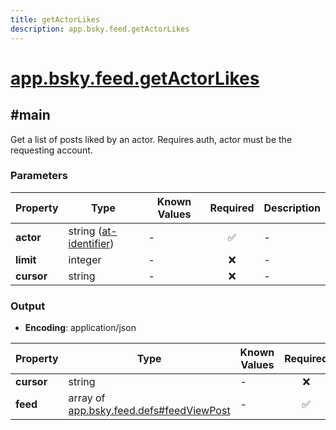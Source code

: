 ```yaml
---
title: getActorLikes
description: app.bsky.feed.getActorLikes
---
```


# [app.bsky.feed.getActorLikes](https://github.com/myConsciousness/atproto.dart/blob/main/lexicons/app/bsky/feed/getActorLikes.json)

## #main

Get a list of posts liked by an actor. Requires auth, actor must be the requesting account.

### Parameters

| Property | Type | Known Values | Required | Description |
| --- | --- | --- | :---: | --- |
| **actor** | string ([at-identifier](https://atproto.com/specs/lexicon#at-identifier)) | - | ✅ | - |
| **limit** | integer | - | ❌ | - |
| **cursor** | string | - | ❌ | - |

### Output

- **Encoding**: application/json

| Property | Type | Known Values | Required | Description |
| --- | --- | --- | :---: | --- |
| **cursor** | string | - | ❌ | - |
| **feed** | array of [app.bsky.feed.defs#feedViewPost](../../../../lexicons/app/bsky/feed/defs.md#feedviewpost) | - | ✅ | - |
